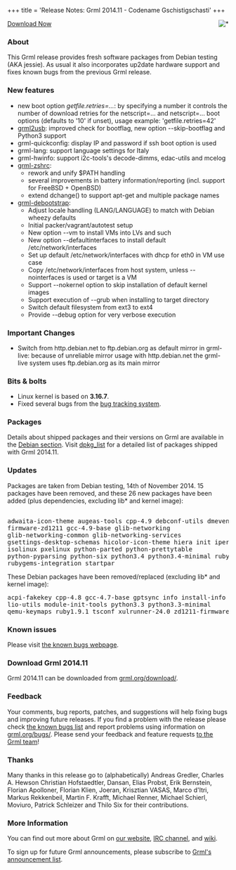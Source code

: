 +++
title = 'Release Notes: Grml 2014.11 - Codename Gschistigschasti'
+++

<p><a href="/screenshots/"><img align="right" style="margin-left: 20px;
border: 0" src="/screenshots/grml_2014.11.jpg" alt="*" /></a></p>

<p><a href="/download/">Download Now</a></p>

<h3>About</h3>

<p>This Grml release provides fresh software packages from Debian
testing (AKA jessie). As usual it also incorporates up2date hardware
support and fixes known bugs from the previous Grml
release.</p>

<h3>New features</h3>

<ul>

<li>new boot option <em>getfile.retries=...</em>: by specifying a number it controls the number of download retries for the netscript=... and netscript=... boot options (defaults to '10' if unset), usage example: 'getfile.retries=42'

<li><a href="/grml2usb/">grml2usb</a>: improved check for bootflag, new option --skip-bootflag and Python3 support

<li>grml-quickconfig: display IP and password if ssh boot option is used

<li>grml-lang: support language settings for Italy

<li>grml-hwinfo: support i2c-tools's decode-dimms, edac-utils and mcelog

<li><a href="/zsh/">grml-zshrc</a>:

<ul>
<li>rework and unify $PATH handling
<li>several improvements in battery information/reporting (incl. support for FreeBSD + OpenBSD)
<li>extend dchange() to support apt-get and multiple package names
</ul>

</li>

<li><a href="/grml-debootstrap/">grml-debootstrap</a>:

<ul>
<li>Adjust locale handling (LANG/LANGUAGE) to match with Debian wheezy defaults
<li>Initial packer/vagrant/autotest setup
<li>New option --vm to install VMs into LVs and such
<li>New option --defaultinterfaces to install default /etc/network/interfaces
<li>Set up default /etc/network/interfaces with dhcp for eth0 in VM use case
<li>Copy /etc/network/interfaces from host system, unless --nointerfaces is used or target is a VM
<li>Support --nokernel option to skip installation of default kernel images
<li>Support execution of --grub when installing to target directory
<li>Switch default filesystem from ext3 to ext4
<li>Provide --debug option for very verbose execution
</ul>

</li>

</ul>

<h3>Important Changes</h3>

<ul>

<li>Switch from http.debian.net to ftp.debian.org as default mirror in grml-live: because of unreliable mirror usage with http.debian.net the grml-live system uses ftp.debian.org as its main mirror

</ul>

<h3>Bits &amp; bolts</h3>

<ul>
<li>Linux kernel is based on <b>3.16.7</b>.</li>
<li>Fixed several bugs from the <a href="http://bts.grml.org/grml/">bug tracking system</a>.</li>
</ul>

<h3>Packages</h3>

<p>Details about shipped packages and their versions on Grml are
available in the <a href="/files/#debian">Debian section</a>. Visit
<a href="/files/grml64-full_2014.11/dpkg.list">dpkg_list</a> for a
detailed list of packages shipped with Grml 2014.11.</p>

<h3>Updates</h3>

<p>Packages are taken from Debian testing, 14th of November
2014. 15 packages have been removed, and these 26 new packages
have been added (plus dependencies, excluding lib* and kernel image):</p>

<pre class="rahmen">

adwaita-icon-theme augeas-tools cpp-4.9 debconf-utils dmeventd
firmware-zd1211 gcc-4.9-base glib-networking
glib-networking-common glib-networking-services
gsettings-desktop-schemas hicolor-icon-theme hiera init iperf
isolinux pxelinux python-parted python-prettytable
python-pyparsing python-six python3.4 python3.4-minimal ruby2.1
rubygems-integration startpar
</pre>

<p>These Debian packages have been removed/replaced (excluding lib* and kernel image):</p>

<pre class="rahmen">
acpi-fakekey cpp-4.8 gcc-4.7-base gptsync info install-info
lio-utils module-init-tools python3.3 python3.3-minimal
qemu-keymaps ruby1.9.1 tsconf xulrunner-24.0 zd1211-firmware
</pre>

<h3>Known issues</h3>

<p>Please visit <a href="/bugs/known/">the known bugs webpage</a>.</p>

<h3>Download Grml 2014.11</h3>

<p>Grml 2014.11 can be downloaded from
<a href="/download/">grml.org/download/</a>.</p>

<h3>Feedback</h3>

<p>Your comments, bug reports, patches, and suggestions will help
fixing bugs and improving future releases. If you find a problem with
the release please check <a
href="/bugs/known/">the known bugs list</a> and report problems using information on <a
href="/bugs/">grml.org/bugs/</a>. Please send your feedback and
feature requests <a href="/contact/">to the Grml team</a>!</p>

<a name="thanks"></a>
<h3>Thanks</h3>

<p>Many thanks in this release go to (alphabetically)
Andreas Gredler,
Charles A. Hewson
Christian Hofstaedtler,
Dansan,
Elias Probst,
Erik Bernstein,
Florian Apolloner,
Florian Klien,
Joeran,
Krisztian VASAS,
Marco d'Itri,
Markus Rekkenbeil,
Martin F. Krafft,
Michael Renner,
Michael Schierl,
Moviuro,
Patrick Schleizer and
Thilo Six
for their contributions.</p>

<h3>More Information</h3>

<p>You can find out more about Grml on <a href="/">our website</a>, <a
href="/contact/#irc">IRC channel</a>, and <a
href="http://wiki.grml.org/">wiki</a>.

<p>To sign up for future Grml announcements, please subscribe to <a
href="http://ml.grml.org/mailman/listinfo/grml-announce">Grml's
announcement list</a>.</p>
